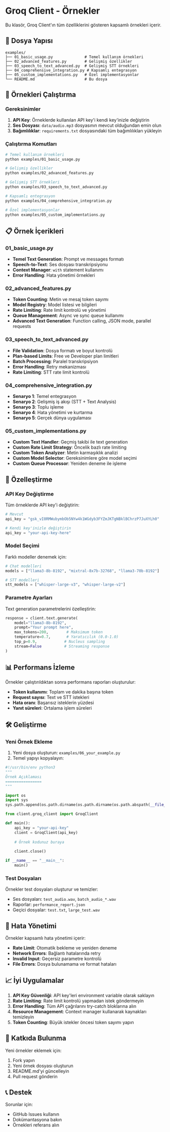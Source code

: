 # Groq Client - Örnekler

Bu klasör, Groq Client'ın tüm özelliklerini gösteren kapsamlı örnekleri içerir.

## 📁 Dosya Yapısı

```
examples/
├── 01_basic_usage.py              # Temel kullanım örnekleri
├── 02_advanced_features.py        # Gelişmiş özellikler
├── 03_speech_to_text_advanced.py  # Gelişmiş STT örnekleri
├── 04_comprehensive_integration.py # Kapsamlı entegrasyon
├── 05_custom_implementations.py   # Özel implementasyonlar
└── README.md                      # Bu dosya
```

## 🚀 Örnekleri Çalıştırma

### Gereksinimler

1. **API Key**: Örneklerde kullanılan API key'i kendi key'inizle değiştirin
2. **Ses Dosyası**: `data/audio.mp3` dosyasının mevcut olduğundan emin olun
3. **Bağımlılıklar**: `requirements.txt` dosyasındaki tüm bağımlılıkları yükleyin

### Çalıştırma Komutları

```bash
# Temel kullanım örnekleri
python examples/01_basic_usage.py

# Gelişmiş özellikler
python examples/02_advanced_features.py

# Gelişmiş STT örnekleri
python examples/03_speech_to_text_advanced.py

# Kapsamlı entegrasyon
python examples/04_comprehensive_integration.py

# Özel implementasyonlar
python examples/05_custom_implementations.py
```

## 📋 Örnek İçerikleri

### 01_basic_usage.py
- **Temel Text Generation**: Prompt ve messages formatı
- **Speech-to-Text**: Ses dosyası transkripsiyonu
- **Context Manager**: `with` statement kullanımı
- **Error Handling**: Hata yönetimi örnekleri

### 02_advanced_features.py
- **Token Counting**: Metin ve mesaj token sayımı
- **Model Registry**: Model listesi ve bilgileri
- **Rate Limiting**: Rate limit kontrolü ve yönetimi
- **Queue Management**: Async ve sync queue kullanımı
- **Advanced Text Generation**: Function calling, JSON mode, parallel requests

### 03_speech_to_text_advanced.py
- **File Validation**: Dosya formatı ve boyut kontrolü
- **Plan-based Limits**: Free ve Developer plan limitleri
- **Batch Processing**: Paralel transkripsiyon
- **Error Handling**: Retry mekanizması
- **Rate Limiting**: STT rate limit kontrolü

### 04_comprehensive_integration.py
- **Senaryo 1**: Temel entegrasyon
- **Senaryo 2**: Gelişmiş iş akışı (STT + Text Analysis)
- **Senaryo 3**: Toplu işleme
- **Senaryo 4**: Hata yönetimi ve kurtarma
- **Senaryo 5**: Gerçek dünya uygulaması

### 05_custom_implementations.py
- **Custom Text Handler**: Geçmiş takibi ile text generation
- **Custom Rate Limit Strategy**: Öncelik bazlı rate limiting
- **Custom Token Analyzer**: Metin karmaşıklık analizi
- **Custom Model Selector**: Gereksinimlere göre model seçimi
- **Custom Queue Processor**: Yeniden deneme ile işleme

## 🔧 Özelleştirme

### API Key Değiştirme

Tüm örneklerde API key'i değiştirin:

```python
# Mevcut
api_key = "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"

# Kendi key'inizle değiştirin
api_key = "your-api-key-here"
```

### Model Seçimi

Farklı modeller denemek için:

```python
# Chat modelleri
models = ["llama3-8b-8192", "mixtral-8x7b-32768", "llama3-70b-8192"]

# STT modelleri
stt_models = ["whisper-large-v3", "whisper-large-v2"]
```

### Parametre Ayarları

Text generation parametrelerini özelleştirin:

```python
response = client.text.generate(
    model="llama3-8b-8192",
    prompt="Your prompt here",
    max_tokens=200,        # Maksimum token
    temperature=0.7,       # Yaratıcılık (0.0-1.0)
    top_p=0.9,            # Nucleus sampling
    stream=False          # Streaming response
)
```

## 📊 Performans İzleme

Örnekler çalıştırıldıktan sonra performans raporları oluşturulur:

- **Token kullanımı**: Toplam ve dakika başına token
- **Request sayısı**: Text ve STT istekleri
- **Hata oranı**: Başarısız isteklerin yüzdesi
- **Yanıt süreleri**: Ortalama işlem süreleri

## 🛠️ Geliştirme

### Yeni Örnek Ekleme

1. Yeni dosya oluşturun: `examples/06_your_example.py`
2. Temel yapıyı kopyalayın:

```python
#!/usr/bin/env python3
"""
Örnek Açıklaması
================
"""

import os
import sys
sys.path.append(os.path.dirname(os.path.dirname(os.path.abspath(__file__))))

from client.groq_client import GroqClient

def main():
    api_key = "your-api-key"
    client = GroqClient(api_key)
    
    # Örnek kodunuz buraya
    
    client.close()

if __name__ == "__main__":
    main()
```

### Test Dosyaları

Örnekler test dosyaları oluşturur ve temizler:
- Ses dosyaları: `test_audio.wav`, `batch_audio_*.wav`
- Raporlar: `performance_report.json`
- Geçici dosyalar: `test.txt`, `large_test.wav`

## 🚨 Hata Yönetimi

Örnekler kapsamlı hata yönetimi içerir:

- **Rate Limit**: Otomatik bekleme ve yeniden deneme
- **Network Errors**: Bağlantı hatalarında retry
- **Invalid Input**: Geçersiz parametre kontrolü
- **File Errors**: Dosya bulunamama ve format hataları

## 📈 İyi Uygulamalar

1. **API Key Güvenliği**: API key'leri environment variable olarak saklayın
2. **Rate Limiting**: Rate limit kontrolü yapmadan istek göndermeyin
3. **Error Handling**: Tüm API çağrılarını try-catch bloklarına alın
4. **Resource Management**: Context manager kullanarak kaynakları temizleyin
5. **Token Counting**: Büyük istekler öncesi token sayımı yapın

## 🤝 Katkıda Bulunma

Yeni örnekler eklemek için:

1. Fork yapın
2. Yeni örnek dosyası oluşturun
3. README.md'yi güncelleyin
4. Pull request gönderin

## 📞 Destek

Sorunlar için:
- GitHub Issues kullanın
- Dokümantasyona bakın
- Örnekleri referans alın 
